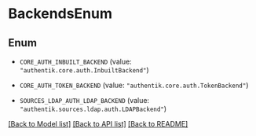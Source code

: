 # BackendsEnum

## Enum


* `CORE_AUTH_INBUILT_BACKEND` (value: `"authentik.core.auth.InbuiltBackend"`)

* `CORE_AUTH_TOKEN_BACKEND` (value: `"authentik.core.auth.TokenBackend"`)

* `SOURCES_LDAP_AUTH_LDAP_BACKEND` (value: `"authentik.sources.ldap.auth.LDAPBackend"`)


[[Back to Model list]](../README.md#documentation-for-models) [[Back to API list]](../README.md#documentation-for-api-endpoints) [[Back to README]](../README.md)


